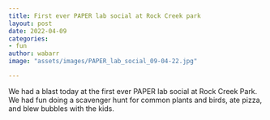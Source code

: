 ```yaml
---
title: First ever PAPER lab social at Rock Creek park
layout: post
date: 2022-04-09
categories:
- fun
author: wabarr
image: "assets/images/PAPER_lab_social_09-04-22.jpg"

---
```


We had a blast today at the first ever PAPER lab social at Rock Creek Park. We had fun doing a scavenger hunt for common plants and birds, ate pizza, and blew bubbles with the kids. 